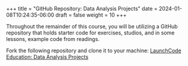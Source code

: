 +++
title = "GitHub Repository: Data Analysis Projects"
date = 2024-01-08T10:24:35-06:00
draft = false
weight = 10
+++

Throughout the remainder of this course, you will be utilizing a GitHub repository that holds starter code for exercises, studios, and in some lessons, example code from readings.

Fork the following repository and clone it to your machine: [LaunchCode Education: Data Analysis Projects](https://github.com/launchcodeeducation/data-analysis-projects)
